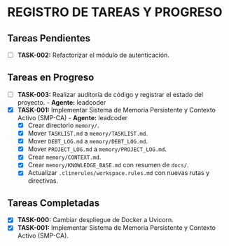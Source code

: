 # REGISTRO DE TAREAS Y PROGRESO

## Tareas Pendientes
- [ ] **TASK-002:** Refactorizar el módulo de autenticación.
## Tareas en Progreso
- [ ] **TASK-003:** Realizar auditoría de código y registrar el estado del proyecto. - **Agente:** leadcoder
- [x] **TASK-001:** Implementar Sistema de Memoria Persistente y Contexto Activo (SMP-CA) - **Agente:** leadcoder
    - [x] Crear directorio `memory/`.
    - [x] Mover `TASKLIST.md` a `memory/TASKLIST.md`.
    - [x] Mover `DEBT_LOG.md` a `memory/DEBT_LOG.md`.
    - [x] Mover `PROJECT_LOG.md` a `memory/PROJECT_LOG.md`.
    - [x] Crear `memory/CONTEXT.md`.
    - [x] Crear `memory/KNOWLEDGE_BASE.md` con resumen de `docs/`.
    - [x] Actualizar `.clinerules/workspace.rules.md` con nuevas rutas y directivas.

## Tareas Completadas
- [x] **TASK-000:** Cambiar despliegue de Docker a Uvicorn.
- [x] **TASK-001:** Implementar Sistema de Memoria Persistente y Contexto Activo (SMP-CA).
